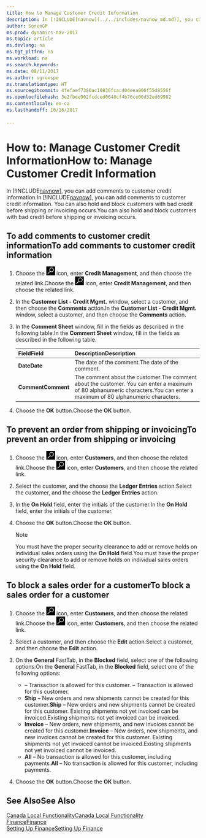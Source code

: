 ```yaml
---
title: How to Manage Customer Credit Information
description: In [!INCLUDE[navnow](../../includes/navnow_md.md)], you can add comments to customer credit information. You can also hold and block customers with bad credit before shipping or invoicing occurs.
author: SorenGP
ms.prod: dynamics-nav-2017
ms.topic: article
ms.devlang: na
ms.tgt_pltfrm: na
ms.workload: na
ms.search.keywords: 
ms.date: 08/11/2017
ms.author: sgroespe
ms.translationtype: HT
ms.sourcegitcommit: 4fefaef7380ac10836fcac404eea006f55d8556f
ms.openlocfilehash: 3e2fbee902fcdced0648cf4b76ce06d32ed69982
ms.contentlocale: en-ca
ms.lasthandoff: 10/16/2017

---
```

# <a name="how-to-manage-customer-credit-information"></a><span data-ttu-id="42d13-104">How to: Manage Customer Credit Information</span><span class="sxs-lookup"><span data-stu-id="42d13-104">How to: Manage Customer Credit Information</span></span>
<span data-ttu-id="42d13-105">In [!INCLUDE[navnow](../../includes/navnow_md.md)], you can add comments to customer credit information.</span><span class="sxs-lookup"><span data-stu-id="42d13-105">In [!INCLUDE[navnow](../../includes/navnow_md.md)], you can add comments to customer credit information.</span></span> <span data-ttu-id="42d13-106">You can also hold and block customers with bad credit before shipping or invoicing occurs.</span><span class="sxs-lookup"><span data-stu-id="42d13-106">You can also hold and block customers with bad credit before shipping or invoicing occurs.</span></span>  

## <a name="to-add-comments-to-customer-credit-information"></a><span data-ttu-id="42d13-107">To add comments to customer credit information</span><span class="sxs-lookup"><span data-stu-id="42d13-107">To add comments to customer credit information</span></span>  
1.  <span data-ttu-id="42d13-108">Choose the ![Search for Page or Report](../../media/ui-search/search_small.png "Search for Page or Report icon") icon, enter **Credit Management**, and then choose the related link.</span><span class="sxs-lookup"><span data-stu-id="42d13-108">Choose the ![Search for Page or Report](../../media/ui-search/search_small.png "Search for Page or Report icon") icon, enter **Credit Management**, and then choose the related link.</span></span>  
2.  <span data-ttu-id="42d13-109">In the **Customer List - Credit Mgmt.** window, select a customer, and then choose the **Comments** action.</span><span class="sxs-lookup"><span data-stu-id="42d13-109">In the **Customer List - Credit Mgmt.** window, select a customer, and then choose the **Comments** action.</span></span>  
3.  <span data-ttu-id="42d13-110">In the **Comment Sheet** window, fill in the fields as described in the following table.</span><span class="sxs-lookup"><span data-stu-id="42d13-110">In the **Comment Sheet** window, fill in the fields as described in the following table.</span></span>  

    |<span data-ttu-id="42d13-111">Field</span><span class="sxs-lookup"><span data-stu-id="42d13-111">Field</span></span>|<span data-ttu-id="42d13-112">Description</span><span class="sxs-lookup"><span data-stu-id="42d13-112">Description</span></span>|  
    |---------------------------------|---------------------------------------|  
    |<span data-ttu-id="42d13-113">**Date**</span><span class="sxs-lookup"><span data-stu-id="42d13-113">**Date**</span></span>|<span data-ttu-id="42d13-114">The date of the comment.</span><span class="sxs-lookup"><span data-stu-id="42d13-114">The date of the comment.</span></span>|  
    |<span data-ttu-id="42d13-115">**Comment**</span><span class="sxs-lookup"><span data-stu-id="42d13-115">**Comment**</span></span>|<span data-ttu-id="42d13-116">The comment about the customer.</span><span class="sxs-lookup"><span data-stu-id="42d13-116">The comment about the customer.</span></span> <span data-ttu-id="42d13-117">You can enter a maximum of 80 alphanumeric characters.</span><span class="sxs-lookup"><span data-stu-id="42d13-117">You can enter a maximum of 80 alphanumeric characters.</span></span>|  

4.  <span data-ttu-id="42d13-118">Choose the **OK** button.</span><span class="sxs-lookup"><span data-stu-id="42d13-118">Choose the **OK** button.</span></span>  

## <a name="to-prevent-an-order-from-shipping-or-invoicing"></a><span data-ttu-id="42d13-119">To prevent an order from shipping or invoicing</span><span class="sxs-lookup"><span data-stu-id="42d13-119">To prevent an order from shipping or invoicing</span></span>  
1.  <span data-ttu-id="42d13-120">Choose the ![Search for Page or Report](../../media/ui-search/search_small.png "Search for Page or Report icon") icon, enter **Customers**, and then choose the related link.</span><span class="sxs-lookup"><span data-stu-id="42d13-120">Choose the ![Search for Page or Report](../../media/ui-search/search_small.png "Search for Page or Report icon") icon, enter **Customers**, and then choose the related link.</span></span>  
2.  <span data-ttu-id="42d13-121">Select the customer, and the choose the **Ledger Entries** action.</span><span class="sxs-lookup"><span data-stu-id="42d13-121">Select the customer, and the choose the **Ledger Entries** action.</span></span>  
3.  <span data-ttu-id="42d13-122">In the **On Hold** field, enter the initials of the customer.</span><span class="sxs-lookup"><span data-stu-id="42d13-122">In the **On Hold** field, enter the initials of the customer.</span></span>  
4.  <span data-ttu-id="42d13-123">Choose the **OK** button.</span><span class="sxs-lookup"><span data-stu-id="42d13-123">Choose the **OK** button.</span></span>  

    > [!NOTE]  
    >  <span data-ttu-id="42d13-124">You must have the proper security clearance to add or remove holds on individual sales orders using the **On Hold** field.</span><span class="sxs-lookup"><span data-stu-id="42d13-124">You must have the proper security clearance to add or remove holds on individual sales orders using the **On Hold** field.</span></span>  

## <a name="to-block-a-sales-order-for-a-customer"></a><span data-ttu-id="42d13-125">To block a sales order for a customer</span><span class="sxs-lookup"><span data-stu-id="42d13-125">To block a sales order for a customer</span></span>  
1.  <span data-ttu-id="42d13-126">Choose the ![Search for Page or Report](../../media/ui-search/search_small.png "Search for Page or Report icon") icon, enter **Customers**, and then choose the related link.</span><span class="sxs-lookup"><span data-stu-id="42d13-126">Choose the ![Search for Page or Report](../../media/ui-search/search_small.png "Search for Page or Report icon") icon, enter **Customers**, and then choose the related link.</span></span>  
2.  <span data-ttu-id="42d13-127">Select a customer, and then choose the **Edit** action.</span><span class="sxs-lookup"><span data-stu-id="42d13-127">Select a customer, and then choose the **Edit** action.</span></span>  
3.  <span data-ttu-id="42d13-128">On the **General** FastTab, in the **Blocked** field, select one of the following options:</span><span class="sxs-lookup"><span data-stu-id="42d13-128">On the **General** FastTab, in the **Blocked** field, select one of the following options:</span></span>  

    -   <span data-ttu-id="42d13-129">**<Blank>** – Transaction is allowed for this customer.</span><span class="sxs-lookup"><span data-stu-id="42d13-129">**<Blank>** – Transaction is allowed for this customer.</span></span>  
    -   <span data-ttu-id="42d13-130">**Ship** – New orders and new shipments cannot be created for this customer.</span><span class="sxs-lookup"><span data-stu-id="42d13-130">**Ship** – New orders and new shipments cannot be created for this customer.</span></span> <span data-ttu-id="42d13-131">Existing shipments not yet invoiced can be invoiced.</span><span class="sxs-lookup"><span data-stu-id="42d13-131">Existing shipments not yet invoiced can be invoiced.</span></span>  
    -   <span data-ttu-id="42d13-132">**Invoice** – New orders, new shipments, and new invoices cannot be created for this customer.</span><span class="sxs-lookup"><span data-stu-id="42d13-132">**Invoice** – New orders, new shipments, and new invoices cannot be created for this customer.</span></span> <span data-ttu-id="42d13-133">Existing shipments not yet invoiced cannot be invoiced.</span><span class="sxs-lookup"><span data-stu-id="42d13-133">Existing shipments not yet invoiced cannot be invoiced.</span></span>  
    -   <span data-ttu-id="42d13-134">**All** – No transaction is allowed for this customer, including payments.</span><span class="sxs-lookup"><span data-stu-id="42d13-134">**All** – No transaction is allowed for this customer, including payments.</span></span>  
4.  <span data-ttu-id="42d13-135">Choose the **OK** button.</span><span class="sxs-lookup"><span data-stu-id="42d13-135">Choose the **OK** button.</span></span>  

## <a name="see-also"></a><span data-ttu-id="42d13-136">See Also</span><span class="sxs-lookup"><span data-stu-id="42d13-136">See Also</span></span>  
[<span data-ttu-id="42d13-137">Canada Local Functionality</span><span class="sxs-lookup"><span data-stu-id="42d13-137">Canada Local Functionality</span></span>](canada-local-functionality.md)  
[<span data-ttu-id="42d13-138">Finance</span><span class="sxs-lookup"><span data-stu-id="42d13-138">Finance</span></span>](../../finance.md)  
[<span data-ttu-id="42d13-139">Setting Up Finance</span><span class="sxs-lookup"><span data-stu-id="42d13-139">Setting Up Finance</span></span>](../../finance.md)

